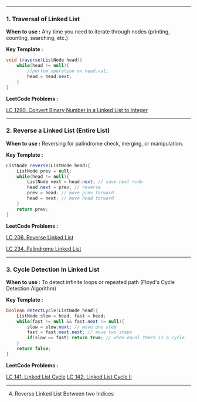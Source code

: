 
---
### **1. Traversal of Linked List**

**When to use :** Any time you need to iterate through nodes (printing, counting, searching, etc.)

**Key Template :**

```java
void traverse(ListNode head){
	while(head != null){
		//perfom operation on head.val;
		head = head.next;
	}
}
```

**LeetCode Problems :**

[LC 1290. Convert Binary Number in a Linked List to Integer](https://leetcode.com/problems/convert-binary-number-in-a-linked-list-to-integer/)


---

### **2. Reverse a Linked List (Entire List)**

**When to use :** Reversing for palindrome check, merging, or manipulation.

**Key Template :**

```java
ListNode reverse(ListNode head){
	ListNode prev = null;
	while(head != null){
		ListNode next = head.next; // save next node
		head.next = prev; // reverse
		prev = head; // move prev forward
		head = next; // move head forward
	}
	return prev;
}
```

**LeetCode Problems :**

[LC 206. Reverse Linked List](https://leetcode.com/problems/reverse-linked-list/)

[LC 234. Palindrome Linked List](https://leetcode.com/problems/palindrome-linked-list/)


---

### **3. Cycle Detection In Linked List**

**When to use :** To detect infinite loops or repeated path (Floyd's Cycle Detection Algorithm)

**Key Template :**

```Java
boolean detectCycle(ListNode head){
	ListNode slow = head, fast = head;
	while(fast != null && fast.next != null){
		slow = slow.next; // move one step
		fast = fast.next.next; // move two steps
		if(slow == fast) return true; // when equal there is a cycle
	}
	return false;
}
```

**LeetCode Problems :**

[LC 141. Linked List Cycle](https://leetcode.com/problems/linked-list-cycle/)
[LC 142. Linked List Cycle II](https://leetcode.com/problems/linked-list-cycle-ii/)


---

4. Reverse Linked List Between two Indices